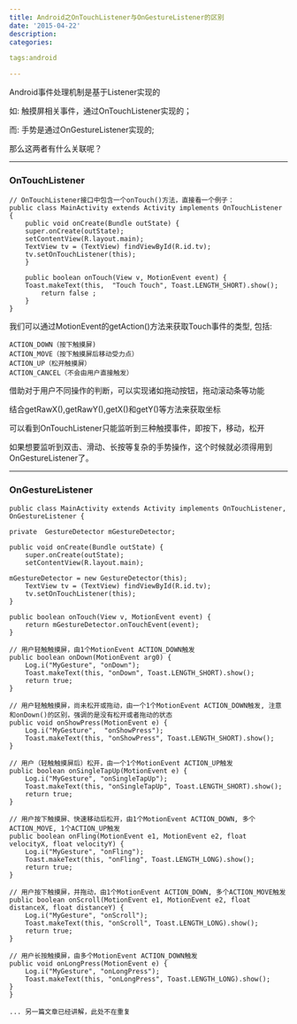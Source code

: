 ```yaml
---
title: Android之OnTouchListener与OnGestureListener的区别
date: '2015-04-22'
description:
categories:

tags:android

---
```


>

Android事件处理机制是基于Listener实现的

如: 触摸屏相关事件，通过OnTouchListener实现的；

而: 手势是通过OnGestureListener实现的;

那么这两者有什么关联呢？

>

---

>

### OnTouchListener

>

	// OnTouchListener接口中包含一个onTouch()方法，直接看一个例子：
	public class MainActivity extends Activity implements OnTouchListener {
		public void onCreate(Bundle outState) {
		super.onCreate(outState);
		setContentView(R.layout.main);
		TextView tv = (TextView) findViewById(R.id.tv);
		tv.setOnTouchListener(this);
	    }

	    public boolean onTouch(View v, MotionEvent event) {
		Toast.makeText(this,  "Touch Touch", Toast.LENGTH_SHORT).show();
			return false ; 
	    }
	}

>

我们可以通过MotionEvent的getAction()方法来获取Touch事件的类型, 包括:

>

	ACTION_DOWN（按下触摸屏)
	ACTION_MOVE（按下触摸屏后移动受力点）
	ACTION_UP（松开触摸屏）
	ACTION_CANCEL（不会由用户直接触发）

>

借助对于用户不同操作的判断，可以实现诸如拖动按钮，拖动滚动条等功能

结合getRawX(),getRawY(),getX()和getY()等方法来获取坐标

可以看到OnTouchListener只能监听到三种触摸事件，即按下，移动，松开

如果想要监听到双击、滑动、长按等复杂的手势操作，这个时候就必须得用到OnGestureListener了。

>

---

>

### OnGestureListener

>

    public class MainActivity extends Activity implements OnTouchListener, OnGestureListener {

	private  GestureDetector mGestureDetector; 

	public void onCreate(Bundle outState) {
		super.onCreate(outState);
		setContentView(R.layout.main);

	mGestureDetector = new GestureDetector(this);
		TextView tv = (TextView) findViewById(R.id.tv);
		tv.setOnTouchListener(this);
	}

	public boolean onTouch(View v, MotionEvent event) {
		return mGestureDetector.onTouchEvent(event);
	}

	// 用户轻触触摸屏，由1个MotionEvent ACTION_DOWN触发  
	public boolean onDown(MotionEvent arg0) {
		Log.i("MyGesture", "onDown");
		Toast.makeText(this, "onDown", Toast.LENGTH_SHORT).show();      
		return true;
	}

	// 用户轻触触摸屏，尚未松开或拖动，由一个1个MotionEvent ACTION_DOWN触发, 注意和onDown()的区别，强调的是没有松开或者拖动的状态
	public void onShowPress(MotionEvent e) {
		Log.i("MyGesture",  "onShowPress");           
		Toast.makeText(this, "onShowPress", Toast.LENGTH_SHORT).show();
	}

	// 用户（轻触触摸屏后）松开，由一个1个MotionEvent ACTION_UP触发
	public boolean onSingleTapUp(MotionEvent e) {
		Log.i("MyGesture", "onSingleTapUp");
		Toast.makeText(this, "onSingleTapUp", Toast.LENGTH_SHORT).show();
		return true;
	}

	// 用户按下触摸屏、快速移动后松开，由1个MotionEvent ACTION_DOWN, 多个ACTION_MOVE, 1个ACTION_UP触发        
	public boolean onFling(MotionEvent e1, MotionEvent e2, float velocityX, float velocityY) {    
		Log.i("MyGesture", "onFling");
		Toast.makeText(this, "onFling", Toast.LENGTH_LONG).show();     
		return true;
	}

	// 用户按下触摸屏，并拖动，由1个MotionEvent ACTION_DOWN, 多个ACTION_MOVE触发
	public boolean onScroll(MotionEvent e1, MotionEvent e2, float distanceX, float distanceY) {            
		Log.i("MyGesture", "onScroll");
		Toast.makeText(this, "onScroll", Toast.LENGTH_LONG).show();
		return true;
	}

	// 用户长按触摸屏，由多个MotionEvent ACTION_DOWN触发
	public void onLongPress(MotionEvent e) {
		Log.i("MyGesture", "onLongPress");
		Toast.makeText(this, "onLongPress", Toast.LENGTH_LONG).show();
	}
    }

    ... 另一篇文章已经讲解，此处不在重复

